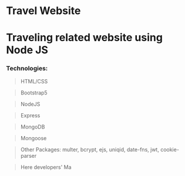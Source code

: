# Travel Website

# Traveling related website using Node JS

### Technologies:

> HTML/CSS

> Bootstrap5

> NodeJS

> Express

> MongoDB

> Mongoose

> Other Packages: multer, bcrypt, ejs, uniqid, date-fns, jwt, cookie-parser

> Here developers' Ma
